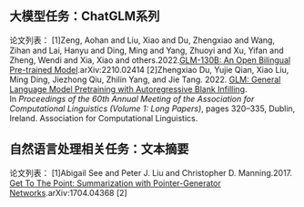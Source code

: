 ## 大模型任务：ChatGLM系列
论文列表：
[1]Zeng, Aohan and Liu, Xiao and Du, Zhengxiao and Wang, Zihan and Lai, Hanyu and Ding, Ming and Yang, Zhuoyi and Xu, Yifan and Zheng, Wendi and Xia, Xiao and others.2022.[GLM-130B: An Open Bilingual Pre-trained Model](https://arxiv.org/abs/2210.02414).arXiv:2210.02414
[2]Zhengxiao Du, Yujie Qian, Xiao Liu, Ming Ding, Jiezhong Qiu, Zhilin Yang, and Jie Tang. 2022. [GLM: General Language Model Pretraining with Autoregressive Blank Infilling](https://aclanthology.org/2022.acl-long.26). In _Proceedings of the 60th Annual Meeting of the Association for Computational Linguistics (Volume 1: Long Papers)_, pages 320–335, Dublin, Ireland. Association for Computational Linguistics.
## 自然语言处理相关任务：文本摘要
论文列表：
[1]Abigail See and Peter J. Liu and Christopher D. Manning.2017.[ Get To The Point: Summarization with Pointer-Generator Networks](https://arxiv.org/abs/1704.04368v2).arXiv:1704.04368
[2]